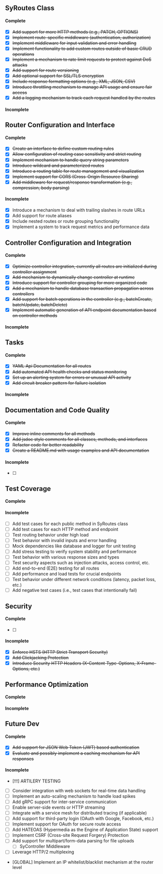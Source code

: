 ## **SyRoutes<T> Class**

#### Complete

- [x] ~~Add support for more HTTP methods (e.g., PATCH, OPTIONS)~~
- [x] ~~Implement route-specific middleware (authentication, authorization)~~
- [x] ~~Implement middleware for input validation and error handling~~
- [x] ~~Implement functionality to add custom routes outside of basic CRUD operations~~
- [x] ~~Implement a mechanism to rate limit requests to protect against DoS attacks~~
- [x] ~~Add support for route versioning~~
- [x] ~~Add optional support for SSL/TLS encryption~~
- [x] ~~Include response formatting options (e.g., XML, JSON, CSV)~~
- [x] ~~Introduce throttling mechanism to manage API usage and ensure fair access~~
- [x] ~~Add a logging mechanism to track each request handled by the routes~~

#### Incomplete

## **Router Configuration and Interface**

#### Complete

- [x] ~~Create an interface to define custom routing rules~~
- [x] ~~Allow configuration of routing case sensitivity and strict routing~~
- [x] ~~Implement mechanism to handle query string parameters~~
- [x] ~~Introduce wildcard and parameterized routes~~
- [x] ~~Introduce a routing table for route management and visualization~~
- [x] ~~Implement support for CORS (Cross-Origin Resource Sharing)~~
- [x] ~~Add middleware for request/response transformation (e.g., compression, body parsing)~~

#### Incomplete

- [x] Introduce a mechanism to deal with trailing slashes in route URLs
- [x] Add support for route aliases
- [x] Include nested routes or route grouping functionality
- [x] Implement a system to track request metrics and performance data

## **Controller Configuration and Integration**

#### Complete

- [x] ~~Optimize controller integration, currently all routes are initialized during controller assignment~~
- [x] ~~Add mechanism to dynamically change controller at runtime~~
- [x] ~~Introduce support for controller grouping for more organized code~~
- [x] ~~Add a mechanism to handle database transaction propagation across controllers~~
- [x] ~~Add support for batch operations in the controller (e.g., batchCreate, batchUpdate, batchDelete)~~
- [x] ~~Implement automatic generation of API endpoint documentation based on controller methods~~

#### Incomplete

## **Tasks**

#### Complete

- [x] ~~YAML Api Documentation for all routes~~
- [x] ~~Add automated API health checks and status monitoring~~
- [x] ~~Set up an alerting system for errors or unusual API activity~~
- [x] ~~Add circuit breaker pattern for failure isolation~~

#### Incomplete

## **Documentation and Code Quality**

#### Complete

- [x] ~~Improve inline comments for all methods~~
- [x] ~~Add jsdoc style comments for all classes, methods, and interfaces~~
- [x] ~~Refactor code for better readability~~
- [x] ~~Create a README.md with usage examples and API documentation~~

#### Incomplete

- [ ]

## **Test Coverage**

#### Complete

#### Incomplete

- [ ] Add test cases for each public method in SyRoutes class
- [ ] Add test cases for each HTTP method and endpoint
- [ ] Test routing behavior under high load
- [ ] Test behavior with invalid inputs and error handling
- [ ] Mock dependencies like database and logger for unit testing
- [ ] Add stress testing to verify system stability and performance
- [ ] Test behavior with various response sizes and types
- [ ] Test security aspects such as injection attacks, access control, etc.
- [ ] Add end-to-end (E2E) testing for all routes
- [ ] Add performance and load tests for crucial endpoints
- [ ] Test behavior under different network conditions (latency, packet loss, etc.)
- [ ] Add negative test cases (i.e., test cases that intentionally fail)

## **Security**

#### Complete

- [ ]

#### Incomplete

- [x] ~~Enforce HSTS (HTTP Strict Transport Security)~~
- [x] ~~Add Clickjacking Protection~~
- [x] ~~Introduce Security HTTP Headers (X-Content-Type-Options, X-Frame-Options, etc.)~~

## **Performance Optimization**

#### Complete

#### Incomplete

## **Future Dev**

#### Complete

- [x] ~~Add support for JSON Web Token (JWT) based authentication~~
- [x] ~~Evaluate and possibly implement a caching mechanism for API responses~~

#### Incomplete

- [!!!] ARTILERY TESTING
- [ ] Consider integration with web sockets for real-time data handling
- [ ] Implement an auto-scaling mechanism to handle load spikes
- [ ] Add gRPC support for inter-service communication
- [ ] Enable server-side events or HTTP streaming
- [ ] Integrate with a service mesh for distributed tracing (if applicable)
- [ ] Add support for third-party login (OAuth with Google, Facebook, etc.)
- [ ] Implement support for OAuth for secure route access
- [ ] Add HATEOAS (Hypermedia as the Engine of Application State) support
- [ ] Implement CSRF (Cross-site Request Forgery) Protection
- [ ] Add support for multipart/form-data parsing for file uploads
  - [ ] SyController Middleware
- [ ] Leverage HTTP/2 multiplexing

- [GLOBAL] Implement an IP whitelist/blacklist mechanism at the router level
